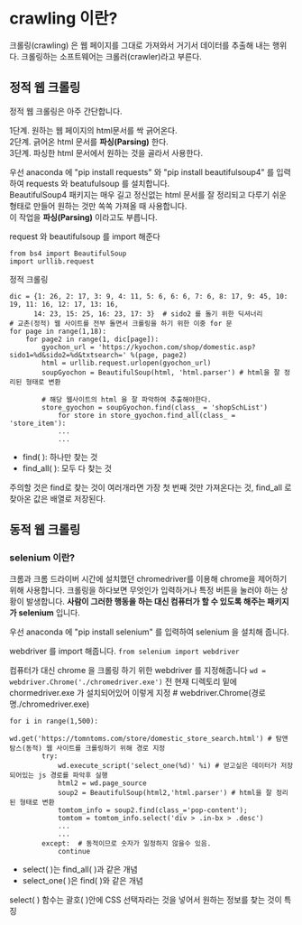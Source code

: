 # crawling 이란?
크롤링(crawling) 은 웹 페이지를 그대로 가져와서 거기서 데이터를 추출해 내는 행위다. 크롤링하는 소프트웨어는 크롤러(crawler)라고 부른다.

## 정적 웹 크롤링
정적 웹 크롤링은 아주 간단합니다.</br>

1단계. 원하는 웹 페이지의 html문서를 싹 긁어온다.</br>
2단계. 긁어온 html 문서를 **파싱(Parsing)** 한다.</br>
3단계. 파싱한 html 문서에서 원하는 것을 골라서 사용한다.</br>

우선 anaconda 에 "pip install requests" 와 "pip install beautifulsoup4" 를 입력하여 requests 와 beatufulsoup 를 설치합니다.</br>
BeautifulSoup4 패키지는 매우 길고 정신없는 html 문서를 잘 정리되고 다루기 쉬운 형태로 만들어 원하는 것만 쏙쏙 가져올 때 사용합니다.</br>
이 작업을 **파싱(Parsing)** 이라고도 부릅니다.

request 와 beautifulsoup 를 import 해준다
```
from bs4 import BeautifulSoup
import urllib.request
```
정적 크롤링
```
dic = {1: 26, 2: 17, 3: 9, 4: 11, 5: 6, 6: 6, 7: 6, 8: 17, 9: 45, 10: 19, 11: 16, 12: 17, 13: 16,
      14: 23, 15: 25, 16: 23, 17: 3}  # sido2 를 돌기 위한 딕셔너리 
# 교촌(정적) 웹 사이트를 전부 돌면서 크롤링을 하기 위한 이중 for 문
for page in range(1,18):
    for page2 in range(1, dic[page]):
        gyochon_url = 'https://kyochon.com/shop/domestic.asp?sido1=%d&sido2=%d&txtsearch=' %(page, page2) 
        html = urllib.request.urlopen(gyochon_url)
        soupGyochon = BeautifulSoup(html, 'html.parser') # html을 잘 정리된 형태로 변환
        
        # 해당 웹사이트의 html 을 잘 파악하여 추출해야한다.
        store_gyochon = soupGyochon.find(class_ = 'shopSchList') 
            for store in store_gyochon.find_all(class_ = 'store_item'):
            ...
            ...  
```
- find( ): 하나만 찾는 것 
- find_all( ): 모두 다 찾는 것

주의할 것은 find로 찾는 것이 여러개라면 가장 첫 번째 것만 가져온다는 것, find_all 로 찾아온 값은 배열로 저장된다.
## 동적 웹 크롤링

### selenium 이란?
크롬과 크롬 드라이버 시간에 설치했던 chromedriver를 이용해 chrome을 제어하기 위해 사용합니다.
크롤링을 하다보면 무엇인가 입력하거나 특정 버튼을 눌러야 하는 상황이 발생합니다. **사람이 그러한 행동을 하는 대신 컴퓨터가 할 수 있도록 해주는 패키지가 selenium** 입니다.

우선 anaconda 에 "pip install selenium" 를 입력하여 selenium 을 설치해 줍니다.

webdriver 를 import 해줍니다.
`from selenium import webdriver`

컴퓨터가 대신 chrome 을 크롤링 하기 위한 webdriver 를 지정해줍니다
`wd = webdriver.Chrome('./chromedriver.exe')`
전 현재 디렉토리 밑에 chormedriver.exe 가 설치되어있어 이렇게 지정 # webdriver.Chrome(경로명./chromedriver.exe)

```
for i in range(1,500):        
        wd.get('https://tomntoms.com/store/domestic_store_search.html') # 탐앤탐스(동적) 웹 사이트를 크롤링하기 위해 경로 지정
        try:
            wd.execute_script('select_one(%d)' %i) # 얻고싶은 데이터가 저장 되어있는 js 경로를 파악후 실행
            html2 = wd.page_source
            soup2 = BeautifulSoup(html2,'html.parser') # html을 잘 정리된 형태로 변환
            tomtom_info = soup2.find(class_='pop-content');
            tomtom = tomtom_info.select('div > .in-bx > .desc')
            ...
            ...   
        except:  # 동적이므로 숫자가 일정하지 않을수 있음.
            continue 
```
- select( )는 find_all( )과 같은 개념
- select_one( )은 find( )와 같은 개념

select( ) 함수는 괄호( )안에 CSS 선택자라는 것을 넣어서 원하는 정보를 찾는 것이 특징

